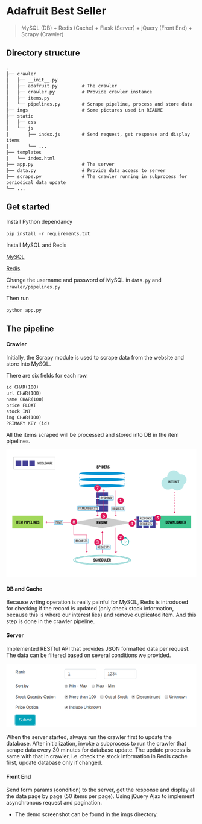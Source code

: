 # Adafruit Best Seller

> MySQL (DB) + Redis (Cache) + Flask (Server) + jQuery (Front End) + Scrapy (Crawler)

## Directory structure

    .
    ├── crawler
    │   ├── __init__.py
    │   ├── adafruit.py         # The crawler
    │   ├── crawler.py          # Provide crawler instance
    │   ├── items.py
    │   └── pipelines.py        # Scrape pipeline, process and store data
    ├── imgs                    # Some pictures used in README
    ├── static
    │   ├── css
    │   └── js
    │       ├── index.js        # Send request, get response and display items
    │       └── ...
    ├── templates
    │   └── index.html
    ├── app.py                  # The server
    ├── data.py                 # Provide data access to server
    ├── scrape.py               # The crawler running in subprocess for periodical data update
    └── ...

## Get started

Install Python dependancy

`pip install -r requirements.txt` 

Install MySQL and Redis

[MySQL](https://dev.mysql.com/downloads/installer/)

[Redis](https://redis.io/topics/quickstart)

Change the username and password of MySQL in `data.py` and `crawler/pipelines.py`

Then run

`python app.py`

## The pipeline

#### Crawler

Initially, the Scrapy module is used to scrape data from the website and store into MySQL.

There are six fields for each row.

```
id CHAR(100)
url CHAR(100)
name CHAR(100)
price FLOAT
stock INT
img CHAR(100)
PRIMARY KEY (id)
```

All the items scraped will be processed and stored into DB in the item pipelines.

![architecture](./imgs/architecture.png)

#### DB and Cache

Because wrting operation is really painful for MySQL, Redis is introduced for checking if the record is updated (only check stock information, because this is where our interest lies) and remove duplicated item. And this step is done in the crawler pipeline.

#### Server

Implemented RESTful API that provides JSON formatted data per request. The data can be filtered based on several conditions we provided. 

![condition](./imgs/condition.png)

When the server started, always run the crawler first to update the database. After initialization, invoke a subprocess to run the crawler that scrape data every 30 minutes for database update. The update process is same with that in crawler, i.e. check the stock information in Redis cache first, update database only if changed.

#### Front End

Send form params (condition) to the server, get the response and display all the data page by page (50 items per page). Using jQuery Ajax to implement asynchronous request and pagination.

* The demo screenshot can be found in the imgs directory.
